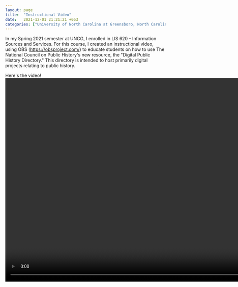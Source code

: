 ```yaml
---
layout: page
title:  "Instructional Video"
date:   2021-12-01 21:21:21 +053
categories: ["University of North Carolina at Greensboro, North Carolina"]
---
```


In my Spring 2021 semester at UNCG, I enrolled in LIS 620 -  Information Sources and Services. For this course, I created an instructional video, using OBS (https://obsproject.com/) to educate students on how to use The National Council on Public History's new resource, the "Digital Public History Directory." This directory is intended to host primarily digital projects relating to public history.


Here's the video!
<video width="960" height="640" controls="controls">
  <source src="/assets/vid/instructionalvideo.mp4" type="video/mp4">
</video>
